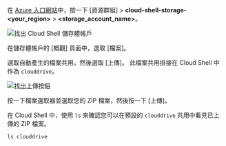 在 [Azure 入口網站](https://portal.azure.com)中，按一下 [資源群組] > **cloud-shell-storage-\<your_region>** > **\<storage_account_name>**。

![找出 Cloud Shell 儲存體帳戶](../articles/app-service/media/app-service-deploy-zip/upload-choose-storage-account.png)

在儲存體帳戶的 [概觀]  頁面中，選取 [檔案]。

選取自動產生的檔案共用，然後選取 [上傳]。 此檔案共用掛接在 Cloud Shell 中作為 `clouddrive`。

![找出上傳按鈕](../articles/app-service/media/app-service-deploy-zip/upload-select-button.png)

按一下檔案選取器並選取您的 ZIP 檔案，然後按一下 [上傳]。 

在 Cloud Shell 中，使用 `ls` 來確認您可以在預設的 `clouddrive` 共用中看見已上傳的 ZIP 檔案。

```azurecli-interactive
ls clouddrive
```
